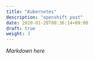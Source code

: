 ```yaml
---
title: "Kubernetes"
description: "openshift post"
date: 2020-01-28T00:36:14+09:00
draft: true
weight: 3
---
```


*Markdown here*
